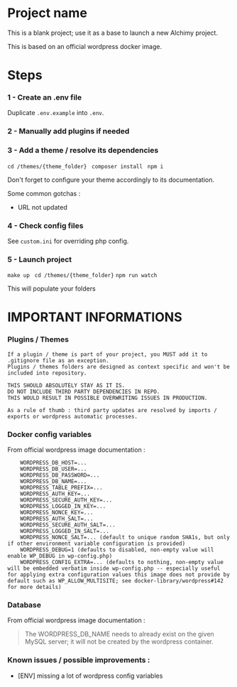 # Project name

This is a blank project; use it as a base to launch a new Alchimy project.

This is based on an official wordpress docker image.

# Steps

### 1 - Create an .env file

Duplicate `.env.example` into `.env`.

### 2 - Manually add plugins if needed

### 3 - Add a theme / resolve its dependencies

`cd /themes/{theme_folder} `
`composer install `
`npm i`

Don't forget to configure your theme accordingly to its documentation.

Some common gotchas :

- URL not updated

### 4 - Check config files

See `custom.ini` for overriding php config.

### 5 - Launch project

`make up `
`cd /themes/{theme_folder}`
`npm run watch`

This will populate your folders

# IMPORTANT INFORMATIONS

### Plugins / Themes

    If a plugin / theme is part of your project, you MUST add it to .gitignore file as an exception.
    Plugins / themes folders are designed as context specific and won't be included into repository.

    THIS SHOULD ABSOLUTELY STAY AS IT IS.
    DO NOT INCLUDE THIRD PARTY DEPENDENCIES IN REPO.
    THIS WOULD RESULT IN POSSIBLE OVERWRITING ISSUES IN PRODUCTION.

    As a rule of thumb : third party updates are resolved by imports / exports or wordpress automatic processes.

### Docker config variables

From official wordpress image documentation :

```
    WORDPRESS_DB_HOST=...
    WORDPRESS_DB_USER=...
    WORDPRESS_DB_PASSWORD=...
    WORDPRESS_DB_NAME=...
    WORDPRESS_TABLE_PREFIX=...
    WORDPRESS_AUTH_KEY=...
    WORDPRESS_SECURE_AUTH_KEY=...
    WORDPRESS_LOGGED_IN_KEY=...
    WORDPRESS_NONCE_KEY=...
    WORDPRESS_AUTH_SALT=...
    WORDPRESS_SECURE_AUTH_SALT=...
    WORDPRESS_LOGGED_IN_SALT=...
    WORDPRESS_NONCE_SALT=... (default to unique random SHA1s, but only if other environment variable configuration is provided)
    WORDPRESS_DEBUG=1 (defaults to disabled, non-empty value will enable WP_DEBUG in wp-config.php)
    WORDPRESS_CONFIG_EXTRA=... (defaults to nothing, non-empty value will be embedded verbatim inside wp-config.php -- especially useful for applying extra configuration values this image does not provide by default such as WP_ALLOW_MULTISITE; see docker-library/wordpress#142 for more details)
```

### Database

From official wordpress image documentation :

> The WORDPRESS_DB_NAME needs to already exist on the given MySQL server; it will not be created by the wordpress container.

### Known issues / possible improvements :

- [ENV] missing a lot of wordpress config variables
